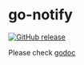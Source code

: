 # go-notify
[![GitHub release](https://img.shields.io/github/v/tag/hzyitc/go-notify?label=release)](https://github.com/hzyitc/go-notify/releases)

Please check [godoc](https://pkg.go.dev/github.com/hzyitc/go-notify)